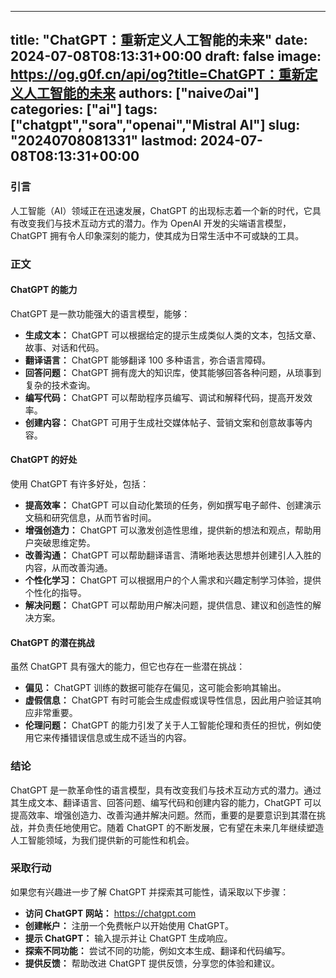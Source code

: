 
---
title: "ChatGPT：重新定义人工智能的未来"
date: 2024-07-08T08:13:31+00:00
draft: false
image: https://og.g0f.cn/api/og?title=ChatGPT：重新定义人工智能的未来
authors: ["naiveのai"]
categories: ["ai"]
tags: ["chatgpt","sora","openai","Mistral AI"]
slug: "20240708081331"
lastmod: 2024-07-08T08:13:31+00:00
---
### 引言

人工智能（AI）领域正在迅速发展，ChatGPT 的出现标志着一个新的时代，它具有改变我们与技术互动方式的潜力。作为 OpenAI 开发的尖端语言模型，ChatGPT 拥有令人印象深刻的能力，使其成为日常生活中不可或缺的工具。

### 正文

#### ChatGPT 的能力

ChatGPT 是一款功能强大的语言模型，能够：

- **生成文本：** ChatGPT 可以根据给定的提示生成类似人类的文本，包括文章、故事、对话和代码。
- **翻译语言：** ChatGPT 能够翻译 100 多种语言，弥合语言障碍。
- **回答问题：** ChatGPT 拥有庞大的知识库，使其能够回答各种问题，从琐事到复杂的技术查询。
- **编写代码：** ChatGPT 可以帮助程序员编写、调试和解释代码，提高开发效率。
- **创建内容：** ChatGPT 可用于生成社交媒体帖子、营销文案和创意故事等内容。

#### ChatGPT 的好处

使用 ChatGPT 有许多好处，包括：

- **提高效率：** ChatGPT 可以自动化繁琐的任务，例如撰写电子邮件、创建演示文稿和研究信息，从而节省时间。
- **增强创造力：** ChatGPT 可以激发创造性思维，提供新的想法和观点，帮助用户突破思维定势。
- **改善沟通：** ChatGPT 可以帮助翻译语言、清晰地表达思想并创建引人入胜的内容，从而改善沟通。
- **个性化学习：** ChatGPT 可以根据用户的个人需求和兴趣定制学习体验，提供个性化的指导。
- **解决问题：** ChatGPT 可以帮助用户解决问题，提供信息、建议和创造性的解决方案。

#### ChatGPT 的潜在挑战

虽然 ChatGPT 具有强大的能力，但它也存在一些潜在挑战：

- **偏见：** ChatGPT 训练的数据可能存在偏见，这可能会影响其输出。
- **虚假信息：** ChatGPT 有时可能会生成虚假或误导性信息，因此用户验证其响应非常重要。
- **伦理问题：** ChatGPT 的能力引发了关于人工智能伦理和责任的担忧，例如使用它来传播错误信息或生成不适当的内容。

### 结论

ChatGPT 是一款革命性的语言模型，具有改变我们与技术互动方式的潜力。通过其生成文本、翻译语言、回答问题、编写代码和创建内容的能力，ChatGPT 可以提高效率、增强创造力、改善沟通并解决问题。然而，重要的是要意识到其潜在挑战，并负责任地使用它。随着 ChatGPT 的不断发展，它有望在未来几年继续塑造人工智能领域，为我们提供新的可能性和机会。

### 采取行动

如果您有兴趣进一步了解 ChatGPT 并探索其可能性，请采取以下步骤：

- **访问 ChatGPT 网站：** https://chatgpt.com
- **创建帐户：** 注册一个免费帐户以开始使用 ChatGPT。
- **提示 ChatGPT：** 输入提示并让 ChatGPT 生成响应。
- **探索不同功能：** 尝试不同的功能，例如文本生成、翻译和代码编写。
- **提供反馈：** 帮助改进 ChatGPT 提供反馈，分享您的体验和建议。
